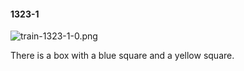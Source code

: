 #### 1323-1
![train-1323-1-0.png](https://github.com/lil-lab/nlvr/raw/master/nlvr/train/images/75/train-1323-1-0.png "train-1323-1-0.png")

There is a box with a blue square and a yellow square.